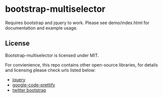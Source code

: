 bootstrap-multiselector
=======================

Requires bootstrap and jquery to work. Please see demo/index.html for documentation and example usage.


License
-------

Bootstrap-multiselector is licensed under MIT.

For convienience, this repo contains other open-source libraries, for details and licensing please check urls listed below:

* [jquery](http://jquery.com/)
* [google-code-prettify](http://code.google.com/p/google-code-prettify/)
* [twitter bootstrap](http://twitter.github.com/bootstrap/)